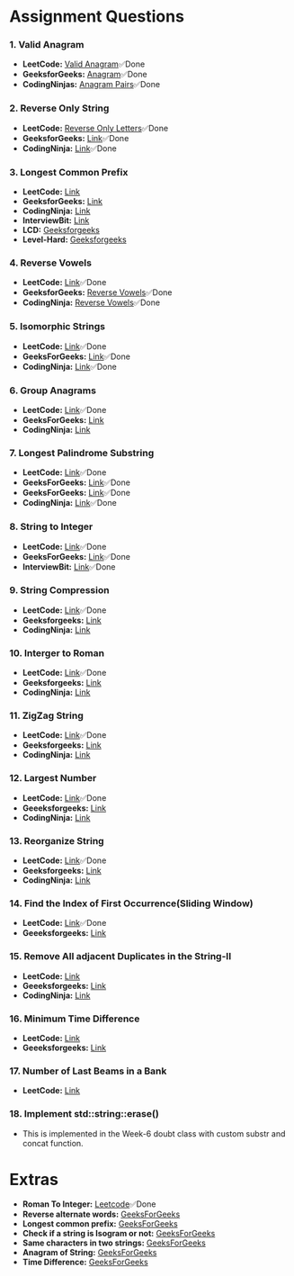 # Assignment Questions
### 1. Valid Anagram

<!-- ## Problem Description

Given two strings `s` and `t`, return `true` if `t` is an anagram of `s`, and `false` otherwise.

An anagram is a word or phrase formed by rearranging the letters of a different word or phrase, typically using all the original letters exactly once.

## Approach 1: Brute Force (Sorting)

### Algorithm

1. Convert both strings `s` and `t` into character arrays and sort them.
2. Check if the sorted arrays are equal. If they are, return `true`; otherwise, return `false`.

### Complexity Analysis

- Time Complexity: O(n log n), where `n` is the length of the input strings.
- Space Complexity: O(n), as we create character arrays to store the sorted strings.

## Approach 2: Hashing

### Algorithm

1. Create two arrays of size 26 to represent the frequency of each character in the strings `s` and `t`.
2. Iterate through the characters of `s` and increment the corresponding frequency in the first array.
3. Iterate through the characters of `t` and decrement the corresponding frequency in the second array.
4. After both iterations, if all frequencies in both arrays are zero, return `true`; otherwise, return `false`.

### Complexity Analysis

- Time Complexity: O(n), where `n` is the length of the input strings.
- Space Complexity: O(1), as we use a fixed-size array of size 26.

## Links to Problem Statements -->

- **LeetCode:** [Valid Anagram](https://leetcode.com/problems/valid-anagram/)✅Done
- **GeeksforGeeks:** [Anagram](https://practice.geeksforgeeks.org/problems/anagram-1587115620/1)✅Done
- **CodingNinjas:** [Anagram Pairs](https://www.codingninjas.com/studio/problems/anagram-pairs_626517)✅Done

### 2. Reverse Only String
- **LeetCode:** [Reverse Only Letters](https://leetcode.com/problems/reverse-only-letters/description/)✅Done
- **GeeksforGeeks:** [Link](https://practice.geeksforgeeks.org/problems/special-array-reversal2328/1)✅Done
- **CodingNinja:** [Link](https://www.codingninjas.com/studio/problems/reverse-only-letters_1235236)✅Done


### 3. Longest Common Prefix
- **LeetCode:** [Link](https://leetcode.com/problems/longest-common-prefix/)
- **GeeksforGeeks:** [Link](https://practice.geeksforgeeks.org/problems/longest-common-prefix-in-an-array5129/1)
- **CodingNinja:** [Link](https://www.codingninjas.com/studio/problems/longest-common-prefix_2090383)
- **InterviewBit:** [Link](https://www.interviewbit.com/problems/longest-common-prefix/)
- **LCD:** [Geeksforgeeks](https://practice.geeksforgeeks.org/problems/lcp--170637/1)
- **Level-Hard:** [Geeksforgeeks](https://practice.geeksforgeeks.org/problems/shortest-unique-prefix-for-every-word/1)

### 4. Reverse Vowels
- **LeetCode:** [Link](https://leetcode.com/problems/reverse-vowels-of-a-string/)✅Done
- **GeeksforGeeks:** [Reverse Vowels](https://practice.geeksforgeeks.org/problems/reversing-the-vowels5304/1)✅Done
- **CodingNinja:** [Reverse Vowels](https://www.codingninjas.com/studio/problems/reverse-vowels-in-a-string_1231000)✅Done


### 5. Isomorphic Strings
- **LeetCode:** [Link](https://leetcode.com/problems/isomorphic-strings/)✅Done
- **GeeksForGeeks:** [Link](https://practice.geeksforgeeks.org/problems/isomorphic-strings-1587115620/1)✅Done
- **CodingNinja:** [Link](https://www.codingninjas.com/studio/problems/isomorphic-strings-_1117636)✅Done

### 6. Group Anagrams
- **LeetCode:** [Link](https://leetcode.com/problems/group-anagrams/)✅Done
- **GeeksForGeeks:** [Link](https://practice.geeksforgeeks.org/problems/print-anagrams-together/1)
- **CodingNinja:** [Link](https://www.codingninjas.com/studio/problems/group-anagrams_800285)

### 7. Longest Palindrome Substring
- **LeetCode:** [Link](https://leetcode.com/problems/longest-palindromic-substring/)✅Done
- **GeeksForGeeks:** [Link](https://practice.geeksforgeeks.org/problems/longest-palindrome-in-a-string1956/1)✅Done
- **GeeksForGeeks:** [Link](https://practice.geeksforgeeks.org/problems/longest-palindrome-in-a-string3411/1)✅Done
- **CodingNinja:** [Link](https://www.codingninjas.com/studio/problems/longest-palindromic-substring_758900)✅Done


### 8. String to Integer
- **LeetCode:** [Link](https://leetcode.com/problems/string-to-integer-atoi/)✅Done
- **GeeksForGeeks:** [Link](https://practice.geeksforgeeks.org/problems/implement-atoi/1)✅Done
- **InterviewBit:** [Link](https://www.interviewbit.com/problems/atoi/)✅Done

### 9. String Compression
- **LeetCode:** [Link](https://leetcode.com/problems/string-compression/)✅Done
- **Geeksforgeeks:** [Link](https://practice.geeksforgeeks.org/problems/valid-compressed-string--170647/1)
- **CodingNinja:** [Link](https://www.codingninjas.com/studio/problems/compress-the-string_526)

### 10. Interger to Roman
- **LeetCode:** [Link](https://leetcode.com/problems/integer-to-roman/)✅Done
- **Geeksforgeeks:** [Link](https://practice.geeksforgeeks.org/problems/convert-to-roman-no/1)
- **CodingNinja:** [Link](https://www.codingninjas.com/studio/problems/integer-to-roman-numeral_981307)

### 11. ZigZag String
- **LeetCode:** [Link](https://leetcode.com/problems/zigzag-conversion/)✅Done
- **Geeksforgeeks:** [Link](https://practice.geeksforgeeks.org/problems/concatenation-of-zig-zag-string-in-n-rows0308/1)
- **CodingNinja:** [Link](https://www.codingninjas.com/studio/problems/zig-zag-conversion_3164695)

### 12. Largest Number
- **LeetCode:** [Link](https://leetcode.com/problems/largest-number/)✅Done
- **Geeeksforgeeks:** [Link](https://practice.geeksforgeeks.org/problems/largest-number-formed-from-an-array1117/1)
- **CodingNinja:** [Link](https://www.codingninjas.com/studio/problems/greatest-number-using-given-numbers_1062653)


### 13. Reorganize String
- **LeetCode:** [Link](https://leetcode.com/problems/reorganize-string/)✅Done
- **Geeksforgeeks:** [Link](https://practice.geeksforgeeks.org/problems/rearrange-characters4649/1)
- **CodingNinja:** [Link](https://www.codingninjas.com/studio/problems/rearrange-string_982765)

### 14. Find the Index of First Occurrence(Sliding Window)
- **LeetCode:** [Link](https://leetcode.com/problems/find-the-index-of-the-first-occurrence-in-a-string/)✅Done
- **Geeeksforgeeks:** [Link](https://practice.geeksforgeeks.org/problems/index-of-the-first-occurrence-of-pattern-in-a-text/1)

### 15. Remove All adjacent Duplicates in the String-II
- **LeetCode:** [Link](https://leetcode.com/problems/remove-all-adjacent-duplicates-in-string-ii/)
- **Geeeksforgeeks:** [Link](https://practice.geeksforgeeks.org/problems/consecutive-elements2306/1)
- **CodingNinja:** [Link](https://www.codingninjas.com/studio/problems/remove-all-adjacent-duplicates-in-string-ii_1117636)

### 16. Minimum Time Difference
- **LeetCode:** [Link](https://leetcode.com/problems/minimum-time-difference/)
- **Geeeksforgeeks:** [Link](https://practice.geeksforgeeks.org/problems/minimum-time-difference-1587115620/1)

### 17. Number of Last Beams in a Bank
- **LeetCode:** [Link](https://leetcode.com/problems/number-of-laser-beams-in-a-bank/description/)

### 18. Implement std::string::erase()
- This is implemented in the Week-6 doubt class with custom substr and concat function.


# Extras
- **Roman To Integer:** [Leetcode](https://leetcode.com/problems/roman-to-integer/)✅Done
- **Reverse alternate words:** [GeeksForGeeks](https://practice.geeksforgeeks.org/problems/c-alternate-words-in-reverse-order0653/1)
- **Longest common prefix:** [GeeksForGeeks](https://practice.geeksforgeeks.org/problems/minimum-shift-for-longest-common-prefix0759/1)
- **Check if a string is Isogram or not:** [GeeksForGeeks](https://practice.geeksforgeeks.org/problems/check-if-a-string-is-isogram-or-not-1587115620/1)
- **Same characters in two strings:** [GeeksForGeeks](https://practice.geeksforgeeks.org/problems/c-corresponding-position-in-the-two-strings-that-hold-exactly-the-same-characters5013/1)
- **Anagram of String:** [GeeksForGeeks](https://practice.geeksforgeeks.org/problems/anagram-of-string/1)
- **Time Difference:** [GeeksForGeeks](https://practice.geeksforgeeks.org/problems/time-difference5528/1)
